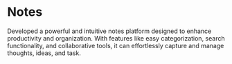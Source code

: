 # Notes
Developed a powerful and intuitive notes platform designed to enhance productivity and organization. With features like easy categorization, search functionality, and collaborative tools, it can effortlessly capture and manage thoughts, ideas, and task.
